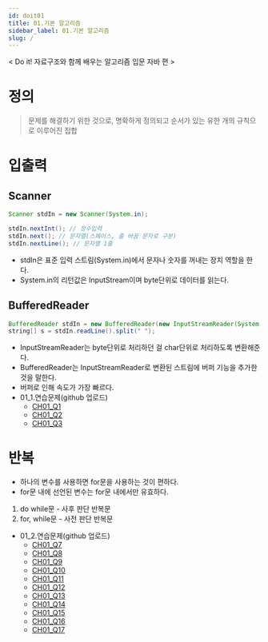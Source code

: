 ```yaml
---
id: doit01
title: 01.기본 알고리즘
sidebar_label: 01.기본 알고리즘
slug: /
---
```


< Do it! 자료구조와 함께 배우는 알고리즘 입문 자바 편 >

# 정의

>문제를 해결하기 위한 것으로, 명확하게 정의되고 순서가 있는 유한 개의 규칙으로 이루어진 집합

# 입출력


## Scanner
```java
Scanner stdIn = new Scanner(System.in);

stdIn.nextInt(); // 정수입력
stdIn.next(); // 문자열(스페이스, 줄 바꿈 문자로 구분)
stdIn.nextLine(); // 문자열 1줄
```
- stdIn은 표준 입력 스트림(System.in)에서 문자나 숫자를 꺼내는 장치 역할을 한다.
- System.in의 리턴값은 InputStream이며 byte단위로 데이터를 읽는다.

## BufferedReader
```java
BufferedReader stdIn = new BufferedReader(new InputStreamReader(System.in));
string[] s = stdIn.readLine().split(" ");
```
- InputStreamReader는 byte단위로 처리하던 걸 char단위로 처리하도록 변환해준다.
- BufferedReader는 InputStreamReader로 변환된 스트림에 버퍼 기능을 추가한 것을 말한다.
- 버퍼로 인해 속도가 가장 빠르다.
- 01_1.연습문제(github 업로드)
    - [CH01_Q1](https://github.com/sksk713/Doit_algorithm/blob/master/Chap1/C1_Q1.java)
    - [CH01_Q2](https://github.com/sksk713/Doit_algorithm/blob/master/Chap1/C1_Q2.java)
    - [CH01_Q3](https://github.com/sksk713/Doit_algorithm/blob/master/Chap1/C1_Q3.java)



# 반복
- 하나의 변수를 사용하면 for문을 사용하는 것이 편하다.
- for문 내에 선언된 변수는 for문 내에서만 유효하다.

1. do while문 - 사후 판단 반복문
2. for, while문 - 사전 판단 반복문

- 01_2.연습문제(github 업로드)
    - [CH01_Q7](https://github.com/sksk713/Doit_algorithm/blob/master/Chap1/C1_Q7.java)
    - [CH01_Q8](https://github.com/sksk713/Doit_algorithm/blob/master/Chap1/C1_Q8.java)
    - [CH01_Q9](https://github.com/sksk713/Doit_algorithm/blob/master/Chap1/C1_Q9.java)
    - [CH01_Q10](https://github.com/sksk713/Doit_algorithm/blob/master/Chap1/C1_Q10.java)
    - [CH01_Q11](https://github.com/sksk713/Doit_algorithm/blob/master/Chap1/C1_Q11.java)
    - [CH01_Q12](https://github.com/sksk713/Doit_algorithm/blob/master/Chap1/C1_Q12.java)
    - [CH01_Q13](https://github.com/sksk713/Doit_algorithm/blob/master/Chap1/C1_Q13.java)
    - [CH01_Q14](https://github.com/sksk713/Doit_algorithm/blob/master/Chap1/C1_Q14.java)
    - [CH01_Q15](https://github.com/sksk713/Doit_algorithm/blob/master/Chap1/C1_Q15.java)
    - [CH01_Q16](https://github.com/sksk713/Doit_algorithm/blob/master/Chap1/C1_Q16.java)
    - [CH01_Q17](https://github.com/sksk713/Doit_algorithm/blob/master/Chap1/C1_Q17.java)



